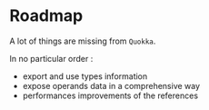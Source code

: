# Roadmap

A lot of things are missing from `Quokka`.

In no particular order :

* export and use types information
* expose operands data in a comprehensive way
* performances improvements of the references
 